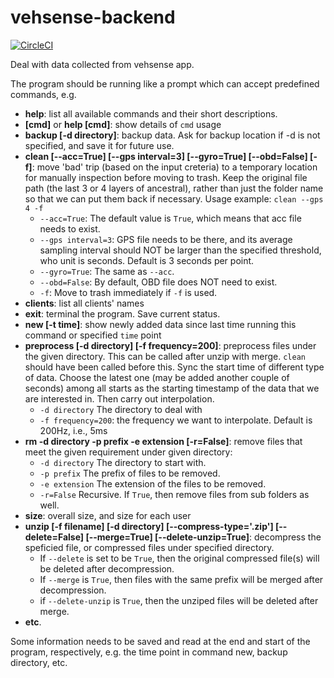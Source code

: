 # vehsense-backend

[![CircleCI](https://circleci.com/gh/jianpingbadao/vehsense-backend.svg?style=svg)](https://circleci.com/gh/jianpingbadao/vehsense-backend)

Deal with data collected from vehsense app.

The program should be running like a prompt which can accept predefined commands, e.g.

- **help**: list all available commands and their short descriptions.
- **[cmd]** or **help [cmd]**: show details of `cmd` usage
- **backup [-d directory]**: backup data. Ask for backup location if -d is not specified, and save it for future use.
- **clean \[--acc=True] \[--gps interval=3] \[--gyro=True] \[--obd=False] [-f]**: move 'bad' trip (based on the input creteria) to a temporary location for manually inspection before moving to trash. Keep the original file path (the last 3 or 4 layers of ancestral), rather than just the folder name so that we can put them back if necessary. Usage example: `clean --gps 4 -f`
  - `--acc=True`: The default value is `True`, which means that acc file needs to exist.
  - `--gps interval=3`: GPS file needs to be there, and its average sampling interval should NOT be larger than the specified threshold, who unit is seconds. Default is 3 seconds per point.
  - `--gyro=True`: The same as `--acc`.
  - `--obd=False`: By default, OBD file does NOT need to exist.
  - `-f`: Move to trash immediately if `-f` is used.
- **clients**: list all clients' names
- **exit**: terminal the program. Save current status.
- **new [-t time]**: show newly added data since last time running this command or specified `time` point
- **preprocess \[-d directory] \[-f frequency=200]**: preprocess files under the given directory. This can be called after unzip with merge. `clean` should have been called before this. Sync the start time of different type of data. Choose the latest one (may be added another couple of seconds) among all starts as the starting timestamp of the data that we are interested in. Then carry out interpolation.
  - ``-d directory`` The directory to deal with
  - ``-f frequency=200``: the frequency we want to interpolate. Default is 200Hz, i.e., 5ms
- **rm -d directory -p prefix -e extension \[-r=False]**: remove files that meet the given requirement under given directory:
    - `-d directory` The directory to start with.
    - `-p prefix` The prefix of files to be removed.
    - `-e extension` The extension of the files to be removed.
    - `-r=False` Recursive. If `True`, then remove files from sub folders as well.
- **size**: overall size, and size for each user
- **unzip \[-f filename] \[-d directory] \[--compress-type='.zip'] \[--delete=False] \[--merge=True] \[--delete-unzip=True]**: decompress the speficied file, or compressed files under specified directory.
  - If ``--delete`` is set to be ``True``, then the original compressed file(s) will be deleted after decompression.
  - If ``--merge`` is ``True``, then files with the same prefix will be merged after decompression.
  - if ``--delete-unzip`` is ``True``, then the unziped files will be deleted after merge.
- **etc**.

Some information needs to be saved and read at the end and start of the program, respectively, e.g. the time point in command new, backup directory, etc.
